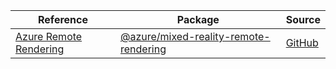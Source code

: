 | Reference | Package | Source |
|---|---|---|
|[Azure Remote Rendering](mixed-reality-remote-rendering-readme.md)|[@azure/mixed-reality-remote-rendering](https://www.npmjs.com/package/@azure/mixed-reality-remote-rendering)|[GitHub](https://github.com/Azure/azure-sdk-for-js/blob/main/sdk/remoterendering/mixed-reality-remote-rendering)|
